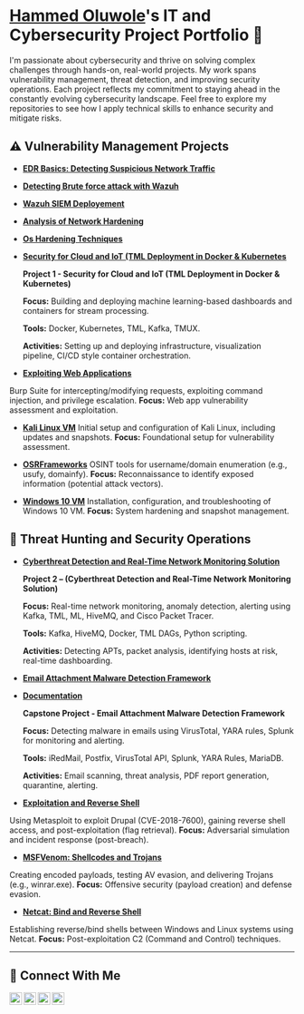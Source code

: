 # <a href="https://www.linkedin.com/in/oluwole-hammed-194756a0/)">Hammed Oluwole</a>'s IT and Cybersecurity Project Portfolio 🔐

I'm passionate about cybersecurity and thrive on solving complex challenges through hands-on, real-world projects. My work spans vulnerability management, threat detection, and improving security operations. Each project reflects my commitment to staying ahead in the constantly evolving cybersecurity landscape. Feel free to explore my repositories to see how I apply technical skills to enhance security and mitigate risks.

## ⚠️ Vulnerability Management Projects 
- **[EDR Basics: Detecting Suspicious Network Traffic](https://github.com/Dynamo7001/SuricataandWazuh)**
- **[Detecting Brute force attack with Wazuh](https://github.com/Dynamo7001/SSHBruteForceAttack)**
- **[Wazuh SIEM Deployement](https://github.com/Dynamo7001/Wazuh-SIEM-Deployment)**
- **[ Analysis of Network Hardening](https://github.com/Dynamo7001/Networkhardening/tree/main)**
 - **[ Os Hardening Techniques](https://github.com/Dynamo7001/OShardening)**
- **[ Security for Cloud and IoT (TML Deployment in Docker & Kubernetes](https://drive.google.com/file/d/1xXVu6beZAPne1ZACltwPfThkEllHnGin/view?usp=sharing)**
 
  **Project 1 - Security for Cloud and IoT (TML Deployment in Docker & Kubernetes)**

    **Focus:** Building and deploying machine learning-based dashboards and containers for stream processing.

    **Tools:** Docker, Kubernetes, TML, Kafka, TMUX.

   **Activities:** Setting up and deploying infrastructure, visualization pipeline, CI/CD style container orchestration.
  
 - **[Exploiting Web Applications](https://drive.google.com/file/d/1A-oTUqgw0ChSQzwU6F89Fyf7N1G74HRI/view?usp=drive_link)**

Burp Suite for intercepting/modifying requests, exploiting command injection, and privilege escalation.
**Focus:** Web app vulnerability assessment and exploitation.

- **[Kali Linux VM](https://drive.google.com/file/d/1WW1-5pcYuFE9HlU9hZoMk3XctgX_XSBD/view?usp=drive_link)**
Initial setup and configuration of Kali Linux, including updates and snapshots.
**Focus:** Foundational setup for vulnerability assessment.

- **[OSRFrameworks](https://drive.google.com/file/d/1fnLbSSgLbf3-BCAc7XL8JwkpMkl6T03U/view?usp=drive_link)**
OSINT tools for username/domain enumeration (e.g., usufy, domainfy).
**Focus:** Reconnaissance to identify exposed information (potential attack vectors).

- **[Windows 10 VM](https://drive.google.com/file/d/1qF__tcOkDEtH0RUPlVfd7fIOj4L78LEk/view?usp=drive_link)**
Installation, configuration, and troubleshooting of Windows 10 VM.
**Focus:** System hardening and snapshot management.

## 🚨 Threat Hunting and Security Operations

- **[Cyberthreat Detection and Real-Time Network Monitoring Solution](https://github.com/joshmadakor0/threat-hunting-scenario-tor)**

  **Project 2 – (Cyberthreat Detection and Real-Time Network Monitoring Solution)**

    **Focus:** Real-time network monitoring, anomaly detection, alerting using Kafka, TML, ML, HiveMQ, and Cisco Packet Tracer.

    **Tools:** Kafka, HiveMQ, Docker, TML DAGs, Python scripting.

    **Activities:** Detecting APTs, packet analysis, identifying hosts at risk, real-time dashboarding.
  
- **[Email Attachment Malware Detection Framework](https://docs.google.com/presentation/d/13MbkJHBBwCoCbxpJuk7vvRbOfx_ZrHtg/edit?usp=sharing&ouid=117209426990201025432&rtpof=true&sd=true)**
- **[Documentation](https://docs.google.com/document/d/1RnwZPCTLKJm9n1Y4wah_Ezge1I6iYiUX/edit?usp=drive_link&ouid=117209426990201025432&rtpof=true&sd=true)**

  **Capstone Project - Email Attachment Malware Detection Framework**

  **Focus:** Detecting malware in emails using VirusTotal, YARA rules, Splunk for monitoring and alerting.

   **Tools:** iRedMail, Postfix, VirusTotal API, Splunk, YARA Rules, MariaDB.

    **Activities:** Email scanning, threat analysis, PDF report generation, quarantine, alerting.
  
- **[Exploitation and Reverse Shell](https://drive.google.com/file/d/1Cytax2ZmX8lTCCQ7CTfnsBUKtKClPHfj/view?usp=drive_link)**

Using Metasploit to exploit Drupal (CVE-2018-7600), gaining reverse shell access, and post-exploitation (flag retrieval).
**Focus:** Adversarial simulation and incident response (post-breach).
  
- **[MSFVenom: Shellcodes and Trojans](https://drive.google.com/file/d/14IyZYCGC7ibpPFGY8XqSBDKsYEdolCHd/view?usp=drive_link)**

Creating encoded payloads, testing AV evasion, and delivering Trojans (e.g., winrar.exe).
**Focus:** Offensive security (payload creation) and defense evasion.

- **[Netcat: Bind and Reverse Shell](https://drive.google.com/file/d/1O2FMDMTAt0jRfsb0vTphAMRyQWvrYw9Z/view?usp=drive_link)**

Establishing reverse/bind shells between Windows and Linux systems using Netcat.
**Focus:** Post-exploitation C2 (Command and Control) techniques.
<hr/>

## 🤳 Connect With Me

[<img align="left" alt="___________ | YouTube" width="22px" src="https://cdn.jsdelivr.net/npm/simple-icons@v3/icons/youtube.svg" />][youtube]
[<img align="left" alt="___________ | Twitter" width="22px" src="https://cdn.jsdelivr.net/npm/simple-icons@v3/icons/twitter.svg" />][twitter]
[<img align="left" alt="___________ | LinkedIn" width="22px" src="https://cdn.jsdelivr.net/npm/simple-icons@v3/icons/linkedin.svg" />][linkedin]
[<img align="left" alt="___________ | Instagram" width="22px" src="https://cdn.jsdelivr.net/npm/simple-icons@v3/icons/instagram.svg" />][instagram]

[twitter]: https://x.com/HammedOluwole
[youtube]: https://www.youtube.com/c/___________
[instagram]: https://www.instagram.com/hammedo126/
[linkedin]: https://www.linkedin.com/in/oluwole-hammed-194756a0/

<!--
<img width="35" alt="image" src="https://github.com/user-attachments/assets/2f41c7cd-5ea8-4475-b451-a37161b6c3fb"> 
<img width="35" alt="image" src="https://github.com/user-attachments/assets/77649969-9910-4994-8b96-74a116cfb2a8">
-->
